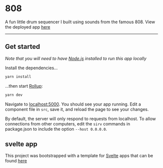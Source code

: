# 808

A fun little drum sequencer I built using sounds from the famous 808. View the deployed app [here](https://808.surge.sh)

---

## Get started

_Note that you will need to have [Node.js](https://nodejs.org) installed to run this app locally_

Install the dependencies...

```bash
yarn install
```

...then start [Rollup](https://rollupjs.org):

```bash
yarn dev
```

Navigate to [localhost:5000](http://localhost:5000). You should see your app running. Edit a component file in `src`, save it, and reload the page to see your changes.

By default, the server will only respond to requests from localhost. To allow connections from other computers, edit the `sirv` commands in package.json to include the option `--host 0.0.0.0`.

## svelte app

This project was bootstrapped with a template for [Svelte](https://svelte.dev) apps that can be found [here](https://github.com/sveltejs/template)
